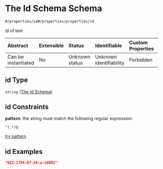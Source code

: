 # The Id Schema Schema

```txt
#/properties/id#/properties/properties/id
```

id of text

| Abstract            | Extensible | Status         | Identifiable            | Custom Properties | Additional Properties | Access Restrictions | Defined In                                                                        |
| :------------------ | :--------- | :------------- | :---------------------- | :---------------- | :-------------------- | :------------------ | :-------------------------------------------------------------------------------- |
| Can be instantiated | No         | Unknown status | Unknown identifiability | Forbidden         | Allowed               | none                | [ling\_spacy.schema.json\*](../out/ling_spacy.schema.json "open original schema") |

## id Type

`string` ([The Id Schema](ling_spacy-properties-properties-the-id-schema.md))

## id Constraints

**pattern**: the string must match the following regular expression:&#x20;

```regexp
^(.*)$
```

[try pattern](https://regexr.com/?expression=%5E\(.*\)%24 "try regular expression with regexr.com")

## id Examples

```json
"NZZ-1794-07-26-a-i0002"
```

